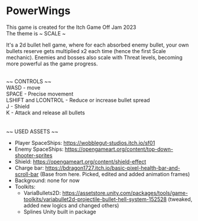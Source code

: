 # PowerWings
This game is created for the Itch Game Off Jam 2023<br>
The theme is ~ SCALE ~<br>

It's a 2d bullet hell game, where for each absorbed enemy bullet, your own bullets reserve gets multiplied x2 each time (hence the first Scale mechanic).
Enemies and bosses also scale with Threat levels, becoming more powerful as the game progress.<br><br>

~~ CONTROLS ~~<br>
WASD - move<br>
SPACE - Precise movement<br>
LSHIFT and LCONTROL - Reduce or increase bullet spread<br>
J - Shield<br>
K - Attack and release all bullets
<br><br><br>
~~ USED ASSETS ~~
- Player SpaceShips: https://wobblegut-studios.itch.io/sf01
- Enemy SpaceShips: https://opengameart.org/content/top-down-shooter-sprites
- Shield: https://opengameart.org/content/shield-effect
- Charge bar: https://bdragon1727.itch.io/basic-pixel-health-bar-and-scroll-bar (Base from here. Picked, edited and added animation frames)
- Background: none for now
- Toolkits:
  - VariaBullets2D: https://assetstore.unity.com/packages/tools/game-toolkits/variabullet2d-projectile-bullet-hell-system-152528 (tweaked, added new logics and changed others)
  - Splines Unity built in package
